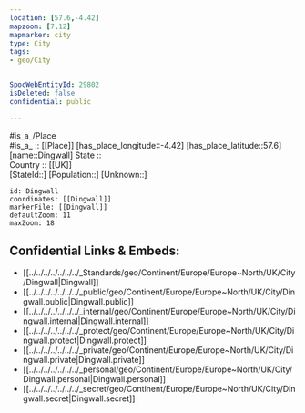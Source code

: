 ```yaml
---
location: [57.6,-4.42] 
mapzoom: [7,12] 
mapmarker: city 
type: City
tags:
- geo/City


SpocWebEntityId: 29802
isDeleted: false
confidential: public

---
```

#is_a_/Place  
#is_a_ :: [[Place]] 
[has_place_longitude::-4.42] 
[has_place_latitude::57.6] 
[name::Dingwall] 
State ::  
Country :: [[UK]]  
[StateId::] 
[Population::] 
[Unknown::] 


```leaflet
id: Dingwall
coordinates: [[Dingwall]] 
markerFile: [[Dingwall]] 
defaultZoom: 11 
maxZoom: 18
```


## Confidential Links & Embeds: 
- [[../../../../../../../_Standards/geo/Continent/Europe/Europe~North/UK/City/Dingwall|Dingwall]] 
- [[../../../../../../../_public/geo/Continent/Europe/Europe~North/UK/City/Dingwall.public|Dingwall.public]] 
- [[../../../../../../../_internal/geo/Continent/Europe/Europe~North/UK/City/Dingwall.internal|Dingwall.internal]] 
- [[../../../../../../../_protect/geo/Continent/Europe/Europe~North/UK/City/Dingwall.protect|Dingwall.protect]] 
- [[../../../../../../../_private/geo/Continent/Europe/Europe~North/UK/City/Dingwall.private|Dingwall.private]] 
- [[../../../../../../../_personal/geo/Continent/Europe/Europe~North/UK/City/Dingwall.personal|Dingwall.personal]] 
- [[../../../../../../../_secret/geo/Continent/Europe/Europe~North/UK/City/Dingwall.secret|Dingwall.secret]] 
